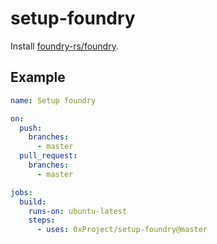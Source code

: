# setup-foundry

Install [foundry-rs/foundry](https://github.com/foundry-rs/foundry).

## Example

```yaml
name: Setup foundry

on:
  push:
    branches:
      - master
  pull_request:
    branches:
      - master

jobs:
  build:
    runs-on: ubuntu-latest
    steps:
      - uses: 0xProject/setup-foundry@master

```